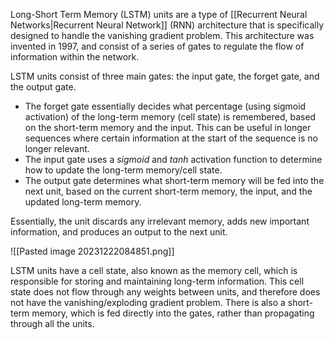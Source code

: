 Long-Short Term Memory (LSTM) units are a type of [[Recurrent Neural Networks|Recurrent Neural Network]] (RNN) architecture that is specifically designed to handle the vanishing gradient problem. This architecture was invented in 1997, and consist of a series of gates to regulate the flow of information within the network. 

LSTM units consist of three main gates: the input gate, the forget gate, and the output gate. 
 - The forget gate essentially decides what percentage (using sigmoid activation) of the long-term memory (cell state) is remembered, based on the short-term memory and the input. This can be useful in longer sequences where certain information at the start of the sequence is no longer relevant. 
 - The input gate uses a $sigmoid$ and $tanh$ activation function to determine how to update the long-term memory/cell state.
 - The output gate determines what short-term memory will be fed into the next unit, based on the current short-term memory, the input, and the updated long-term memory.

Essentially, the unit discards any irrelevant memory, adds new important information, and produces an output to the next unit.

![[Pasted image 20231222084851.png]]

LSTM units have a cell state, also known as the memory cell, which is responsible for storing and maintaining long-term information. This cell state does not flow through any weights between units, and therefore does not have the vanishing/exploding gradient problem. There is also a short-term memory, which is fed directly into the gates, rather than propagating through all the units. 